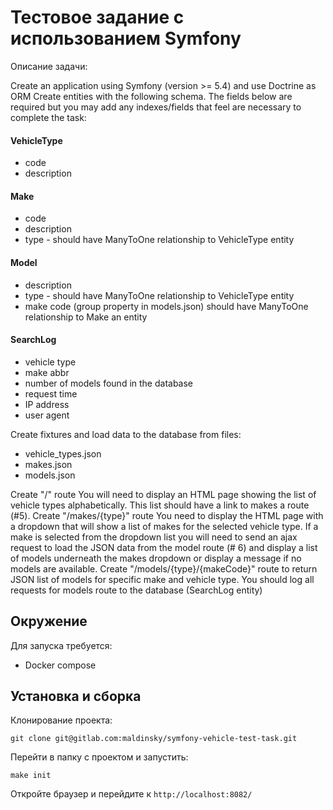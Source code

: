 # Тестовое задание с использованием Symfony

Описание задачи:

Create an application using Symfony (version >= 5.4) and use Doctrine as ORM
Create entities with the following schema. The fields below are required but you may add any indexes/fields that feel are necessary to
complete the task:

#### VehicleType
- code
- description
#### Make
- code
- description
- type - should have ManyToOne relationship to VehicleType entity
#### Model
- description
- type - should have ManyToOne relationship to VehicleType entity
- make code (group property in models.json) should have ManyToOne relationship to Make an entity
#### SearchLog
- vehicle type
- make abbr
- number of models found in the database
- request time
- IP address
- user agent

Create fixtures and load data to the database from files:
- vehicle_types.json
- makes.json
- models.json

Create "/" route
You will need to display an HTML page showing the list of vehicle types alphabetically. This list should have a link to makes a route (#5).
Create "/makes/{type}" route
You need to display the HTML page with a dropdown that will show a list of makes for the selected vehicle type.
If a make is selected from the dropdown list you will need to send an ajax request to load the JSON data from the model route (# 6) and
display a list of models underneath the makes dropdown or display a message if no models are available.
Create "/models/{type}/{makeCode}" route to return JSON list of models for specific make and vehicle type.
You should log all requests for models route to the database (SearchLog entity)

## Окружение

Для запуска требуется:
- Docker compose

## Установка и сборка

Клонирование проекта:
```
git clone git@gitlab.com:maldinsky/symfony-vehicle-test-task.git
```

Перейти в папку с проектом и запустить:

```
make init
```

Откройте браузер и перейдите к `http://localhost:8082/`
